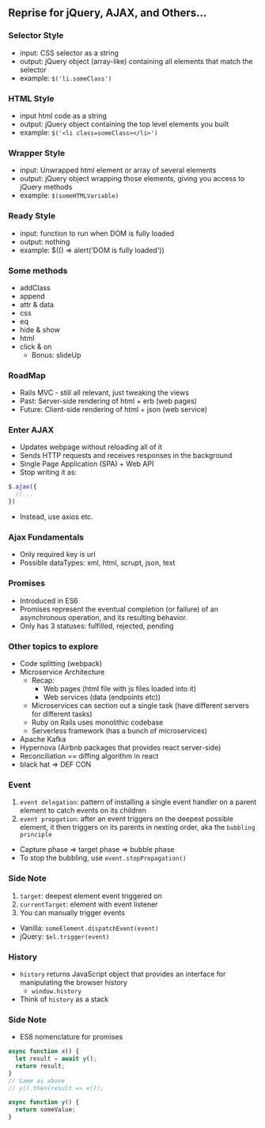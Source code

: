 ## Reprise for jQuery, AJAX, and Others...

### Selector Style
- input: CSS selector as a string
- output: jQuery object (array-like) containing all elements that match the selector
- example: `$('li.someClass')`

### HTML Style
- input html code as a string
- output: jQuery object containing the top level elements you built
- example: `$('<li class=someClass></li>')`

### Wrapper Style
- input: Unwrapped html element or array of several elements
- output: jQuery object wrapping those elements, giving you access to jQuery methods
- example: `$(someHTMLVariable)`

### Ready Style
- input: function to run when DOM is fully loaded
- output: nothing
- example: $(() => alert('DOM is fully loaded'))

### Some methods
- addClass
- append
- attr & data
- css 
- eq 
- hide & show
- html 
- click & on
  - Bonus: slideUp
  
### RoadMap
- Rails MVC - still all relevant, just tweaking the views
- Past: Server-side rendering of html + erb (web pages)
- Future: Client-side rendering of html + json (web service)

### Enter AJAX
- Updates webpage without reloading all of it
- Sends HTTP requests and receives responses in the background
- Single Page Application (SPA) + Web API
- Stop writing it as:
```javascript
$.ajax({
  //...
})
```
- Instead, use axios etc. 

### Ajax Fundamentals
- Only required key is url
- Possible dataTypes: xml, html, scrupt, json, text

### Promises
- Introduced in ES6
- Promises represent the eventual completion (or failure) of an asynchronous operation, and its resulting behavior.
- Only has 3 statuses: fulfilled, rejected, pending

### Other topics to explore
- Code splitting (webpack)
- Microservice Architecture
  - Recap: 
    - Web pages (html file with js files loaded into it)
    - Web services (data (endpoints etc))
  - Microservices can section out a single task (have different servers for different tasks)
  - Ruby on Rails uses monolithic codebase
  - Serverless framework (has a bunch of microservices)
- Apache Kafka
- Hypernova (Airbnb packages that provides react server-side)
- Reconciliation == diffing algorithm in react
- black hat => DEF CON

### Event
1. `event delegation`: pattern of installing a single event handler on a parent element to catch events on its children
2. `event propgation`: after an event triggers on the deepest possible element, it then triggers on its parents in nesting order, aka the `bubbling principle`
- Capture phase => target phase => bubble phase
- To stop the bubbling, use `event.stopPropagation()`

### Side Note
1. `target`: deepest element event triggered on
2. `currentTarget`: element with event listener
3. You can manually trigger events
  - Vanilla: `someElement.dispatchEvent(event)`
  - jQuery: `$el.trigger(event)`

### History
- `history` returns JavaScript object that provides an interface for manipulating the browser history 
  - `window.history`
- Think of `history` as a stack

### Side Note
- ES8 nomenclature for promises

```javascript
async function x() {
  let result = await y();
  return result;
}
// Same as above
// y().then(result => x());

async function y() {
  return someValue;
}
```